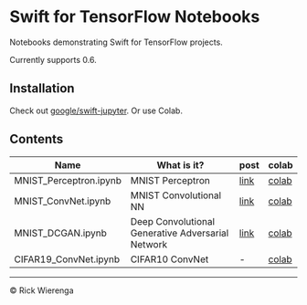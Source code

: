 # Swift for TensorFlow Notebooks

Notebooks demonstrating Swift for TensorFlow projects.

Currently supports 0.6.

## Installation

Check out [google/swift-jupyter](https://github.com/google/swift-jupyter). Or use Colab.

## Contents

Name | What is it? | post | colab
---|---|---|---
MNIST\_Perceptron.ipynb | MNIST Perceptron | [link](https://rickwierenga.com/blog/s4tf/s4tf-mnist.html) | [colab](https://colab.research.google.com/github/rickwierenga/s4tf-notebooks/blob/master/notebooks/MNIST_Perceptron.ipynb)
MNIST\_ConvNet.ipynb | MNIST Convolutional NN | [link](https://rickwierenga.com/blog/s4tf/s4tf-mnist.html) | [colab](https://colab.research.google.com/github/rickwierenga/s4tf-notebooks/blob/master/notebooks/MNIST_ConvNet.ipynb)
MNIST\_DCGAN.ipynb | Deep Convolutional Generative Adversarial Network | [link](https://rickwierenga.com/blog/s4tf/s4tf-gan.html) | [colab](https://colab.research.google.com/github/rickwierenga/s4tf-notebooks/blob/master/notebooks/MNIST_DCGAN.ipynb)
CIFAR19\_ConvNet.ipynb | CIFAR10 ConvNet | - | [colab](https://colab.research.google.com/github/rickwierenga/s4tf-notebooks/blob/master/notebooks/CIFAR10_ConvNet.ipynb)

---
&copy; Rick Wierenga
